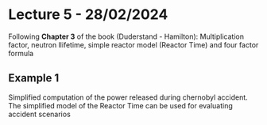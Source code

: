 # Lecture 5 - 28/02/2024
Following **Chapter 3** of the book (Duderstand - Hamilton): 
Multiplication factor, neutron llifetime, simple reactor model (Reactor Time) and four factor formula

## Example 1
Simplified computation of the power released during chernobyl accident.
The simplified model of the Reactor Time can be used for evaluating accident scenarios

